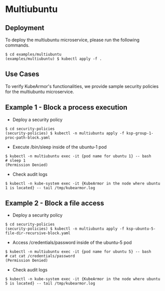 # Multiubuntu

## Deployment

To deploy the multiubuntu microservice, please run the following commands.

```text
$ cd examples/multiubuntu
(examples/multiubuntu) $ kubectl apply -f .
```

## Use Cases

To verify KubeArmor's functionalities, we provide sample security policies for the multiubuntu microservice.

## Example 1 - Block a process execution

* Deploy a security policy

```text
$ cd security-policies
(security-policies) $ kubectl -n multiubuntu apply -f ksp-group-1-proc-path-block.yaml
```

* Execute /bin/sleep inside of the ubuntu-1 pod

```text
$ kubectl -n multiubuntu exec -it {pod name for ubuntu 1} -- bash
# sleep 1
(Permission Denied)
```

* Check audit logs

```text
$ kubectl -n kube-system exec -it {KubeArmor in the node where ubuntu 1 is located} -- tail /tmp/kubearmor.log
```

## Example 2 - Block a file access

* Deploy a security policy

```text
$ cd security-policies
(security-policies) $ kubectl -n multiubuntu apply -f ksp-ubuntu-5-file-dir-recursive-block.yaml
```

* Access /credentials/password inside of the ubuntu-5 pod

```text
$ kubectl -n multiubuntu exec -it {pod name for ubuntu 5} -- bash
# cat cat /credentials/password
(Permission Denied)
```

* Check audit logs

```text
$ kubectl -n kube-system exec -it {KubeArmor in the node where ubuntu 5 is located} -- tail /tmp/kubearmor.log
```

